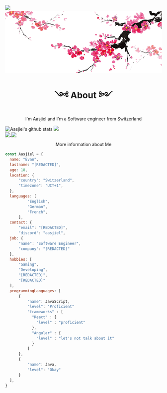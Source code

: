 </h1>
  <a>
    <img src="https://readme-typing-svg.herokuapp.com/?lines=Hello,+There!+%F0%9F%91%8B;I+am+Aasjiel+Astraea....;Nice+to+meet+you!&center=true&size=30">
  </a>
</h1>
<img align="center" src="./assets/japanese-art-ink-wash-painting .png">
<h1 align='center'> ༺ About ༻ </h1>

<p align='center'>I'm Aasjiel and I'm a Software engineer from Switzerland</p>
<div>
<!-- <a align='center' href="https://github.com/anuraghazra/github-readme-stats"> -->
  <img src="https://github-readme-stats.vercel.app/api?username=aasjiel&title_color=DD376D&icon_color=DD376D&text_color=333&bg_color=fffefe&show_icons=true&hide_border=true&count_private=true" alt="Aasjiel's github stats"  width= "49.69%"/>
<!--</a>-->

<!--<a align='center' href="https://github.com/anuraghazra/github-readme-stats">-->
  <img src="https://github-readme-stats.vercel.app/api/top-langs/?username=aasjiel&layout=compact&title_color=DD376D&icon_color=DD376D&text_color=333&bg_color=fffefe&hide_border=true" width="49%"/>
<!--</a>-->
</div>

<a href="https://github.com/anuraghazra/github-readme-stats">
  <img align='center' src="https://github-readme-stats.vercel.app/api/pin/?username=aasjiel&repo=wikispeedrun&title_color=DD376D&icon_color=DD376D&text_color=333&bg_color=fffefe" width= "49.69%"/>
</a> <a href="https://github.com/anuraghazra/github-readme-stats">
  <img align="center" src="https://github-readme-stats.vercel.app/api/pin/?username=aasjiel&repo=The-Assistant&title_color=DD376D&icon_color=DD376D&text_color=333&bg_color=fffefe" width="49%"/>
</a>

<p align='center'>More information about Me</p>

```js
const Aasjiel = {
  name: "Evan",
  lastname: "[REDACTED]",
  age: 18,
  location: {
      "country": "Switzerland",
      "timezone": "UCT+1",
  },
  languages: [
          "English",
          "German",
          "French",
      ],
  contact: {
      "email": "[REDACTED]",
      "discord": "aasjiel",
  job: {
      "name": "Software Engineer",
      "company": "[REDACTED]"
  },
  hobbies: [
      "Gaming",
      "Developing",
      "[REDACTED]",
      "[REDACTED]"
  ],
  programmingLanguages: [
      {
          "name": JavaScript,
          "level": "Proficient"
          "frameworks" : [
            "React" : {
              "level" : "proficient"
            },
            "Angular" : {
              "level" : "let's not talk about it"
            }
          ]
      },
      {
          "name": Java,
          "level": "Okay"
      }
  ],
}
```
